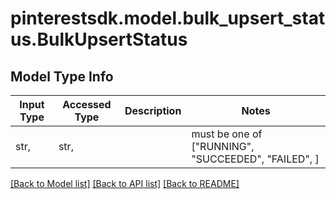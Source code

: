 # pinterestsdk.model.bulk_upsert_status.BulkUpsertStatus

## Model Type Info
Input Type | Accessed Type | Description | Notes
------------ | ------------- | ------------- | -------------
str,  | str,  |  | must be one of ["RUNNING", "SUCCEEDED", "FAILED", ] 

[[Back to Model list]](../../README.md#documentation-for-models) [[Back to API list]](../../README.md#documentation-for-api-endpoints) [[Back to README]](../../README.md)

